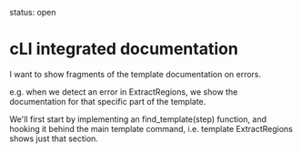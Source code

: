 status: open
# cLI integrated documentation


I want to show fragments of the template documentation on errors.


e.g. when we detect an error in ExtractRegions,
we show the documentation for that specific part of the template.

We'll first start by implementing 
an find_template(step) function, and hooking it behind 
the main template command, i.e. template ExtractRegions shows 
just that section.


